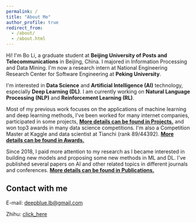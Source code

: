 ```yaml
---
permalink: /
title: "About Me"
author_profile: true
redirect_from: 
  - /about/
  - /about.html
---
```



Hi! I'm Bo Li, a graduate student at **Beijing University of Posts and Telecommunications** in Beijing, China. I majored in Information Processing and Data Mining. 
I'm now a research intern at National Engineering Research Center for Software Engineering at **Peking University**. 

I'm interested in **Data Science** and **Artificial Intelligence (AI)** technology, especially **Deep Learning (DL)**. I am currently working on **Natural 
Language Processing (NLP)** and **Reinforcement Learning (RL)**.

Most of my previous work focuses on the applications of machine learning and deep learning methods, I've been worked for many internet companies, 
participated in some projects, [**More details can be found in Projects.**](https://deepblue666.github.io//project/) and won top3 awards
in many data science competitions. I'm also a Competition Master at Kaggle and data scientist at Tianchi (rank 89/44392). 
[**More details can be found in Awards.**](https://deepblue666.github.io//award/)

Since 2018, I paid more attention to my research as I became interested in building new models and proposing some new methods in ML and DL. I've published 
several papers on AI and other related topics in different journals and conferences. 
[**More details can be found in Publications.**](https://deepblue666.github.io//publications/)

Contact with me
------
E-mail: deepblue.lb@gmail.com 

Zhihu: [click_here](https://www.zhihu.com/people/bob-8-99-69/activities)